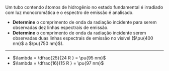 Um tubo contendo átomos de hidrogênio no estado fundamental é irradiado com luz monocromática e o espectro de emissão é analisado.

- **Determine** o comprimento de onda da radiação incidente para serem observadas dez linhas espectrais de emissão.
- **Determine** o comprimento de onda da radiação incidente serem observadas duas linhas espectrais de emissão no visível ($\pu{400 nm}$ a $\pu{750 nm}$).

---

- $\lambda = \dfrac{25}{24 R } = \pu{95 nm}$ 
- $\lambda = \dfrac{16}{15 R } = \pu{97 nm}$
